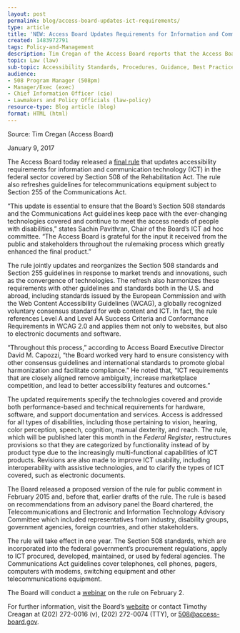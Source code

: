 ```yaml
---
layout: post 
permalink: blog/access-board-updates-ict-requirements/
type: article
title: 'NEW: Access Board Updates Requirements for Information and Communication Technology'
created: 1483972791
tags: Policy-and-Management
description: Tim Cregan of the Access Board reports that the Access Board has released a <a href="https://www.access-board.gov/guidelines-and-standards/communications-and-it/about-the-ict-refresh/final-rule">final rule</a> that updates accessibility requirements for information and communication technology (ICT) in the federal sector covered by Section 508 of the Rehabilitation Act.
topic: Law (law)
sub-topic: Accessibility Standards, Procedures, Guidance, Best Practices
audience:
- 508 Program Manager (508pm)
- Manager/Exec (exec)
- Chief Information Officer (cio)
- Lawmakers and Policy Officials (law-policy)
resource-type: Blog article (blog)
format: HTML (html)
---
```


Source: Tim Cregan (Access Board)

January 9, 2017

The Access Board today released a [final rule][1] that updates accessibility requirements for information and communication technology (ICT) in the federal sector covered by Section 508 of the Rehabilitation Act. The rule also refreshes guidelines for telecommunications equipment subject to Section 255 of the Communications Act.  
  
“This update is essential to ensure that the Board’s Section 508 standards and the Communications Act guidelines keep pace with the ever-changing technologies covered and continue to meet the access needs of people with disabilities,” states Sachin Pavithran, Chair of the Board’s ICT ad hoc committee. “The Access Board is grateful for the input it received from the public and stakeholders throughout the rulemaking process which greatly enhanced the final product.”  
  
The rule jointly updates and reorganizes the Section 508 standards and Section 255 guidelines in response to market trends and innovations, such as the convergence of technologies. The refresh also harmonizes these requirements with other guidelines and standards both in the U.S. and abroad, including standards issued by the European Commission and with the Web Content Accessibility Guidelines (WCAG), a globally recognized voluntary consensus standard for web content and ICT. In fact, the rule references Level A and Level AA Success Criteria and Conformance Requirements in WCAG 2.0 and applies them not only to websites, but also to electronic documents and software.  
  
“Throughout this process,” according to Access Board Executive Director David M. Capozzi, “the Board worked very hard to ensure consistency with other consensus guidelines and international standards to promote global harmonization and facilitate compliance.” He noted that, “ICT requirements that are closely aligned remove ambiguity, increase marketplace competition, and lead to better accessibility features and outcomes.”  
  
The updated requirements specify the technologies covered and provide both performance-based and technical requirements for hardware, software, and support documentation and services. Access is addressed for all types of disabilities, including those pertaining to vision, hearing, color perception, speech, cognition, manual dexterity, and reach. The rule, which will be published later this month in the _Federal Register_, restructures provisions so that they are categorized by functionality instead of by product type due to the increasingly multi-functional capabilities of ICT products. Revisions are also made to improve ICT usability, including interoperability with assistive technologies, and to clarify the types of ICT covered, such as electronic documents.  
  
The Board released a proposed version of the rule for public comment in February 2015 and, before that, earlier drafts of the rule. The rule is based on recommendations from an advisory panel the Board chartered, the Telecommunications and Electronic and Information Technology Advisory Committee which included representatives from industry, disability groups, government agencies, foreign countries, and other stakeholders.  
  
The rule will take effect in one year. The Section 508 standards, which are incorporated into the federal government’s procurement regulations, apply to ICT procured, developed, maintained, or used by federal agencies. The Communications Act guidelines cover telephones, cell phones, pagers, computers with modems, switching equipment and other telecommunications equipment.  
  
The Board will conduct a [webinar][2] on the rule on February 2.

For further information, visit the Board’s [website][3] or contact Timothy Creagan at (202) 272-0016 (v), (202) 272-0074 (TTY), or <508@access-board.gov>.

 [1]: https://www.access-board.gov/guidelines-and-standards/communications-and-it/about-the-ict-refresh/final-rule
 [2]: https://www.accessibilityonline.org/ao/session/?id=110588
 [3]: https://www.access-board.gov/guidelines-and-standards/communications-and-it/about-the-ict-refresh